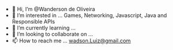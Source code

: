 - 👋 Hi, I’m @Wanderson de Oliveira
- 👀 I’m interested in ...
  Games, Networking, Javascript, Java and Responsible APIs
- 🌱 I’m currently learning ...
- 💞️ I’m looking to collaborate on ...
- 📫 How to reach me ...
  wadson.Luiz@gmail.com

<!---
Wandersmx/Wandersmx is a ✨ special ✨ repository because its `README.md` (this file) appears on your GitHub profile.
You can click the Preview link to take a look at your changes.
--->
